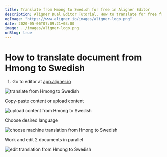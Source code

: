 ```yaml
---
title: Translate from Hmong to Swedish for free in Aligner Editor
description: Aligner Dual Editor Tutorial. How to translate for free from Hmong to Swedish. Aligner is multilingual document management platform. 
ogImage: "https://www.aligner.io/images/aligner-logo.png"
date: 2020-05-06T07:09:21+03:00
image: ../images/aligner-logo.png
onBlog: true
---
```


# How to translate document from Hmong to Swedish

1. Go to editor at [app.aligner.io](https://app.aligner.io "Aligner App web page")

![translate from Hmong to Swedish](../aligner-blank-editor.png "translate from Hmong to Swedish")

Copy-paste content or upload content

![upload content from Hmong to Swedish](../aligner-uploaded-document.png "upload content from Hmong to Swedish")

Choose desired language

![choose machine translation from Hmong to Swedish](../aligner-language-dropdown.png "choose machine translation from Hmong to Swedish")

Work and edit 2 documents in parallel

![edit translation from Hmong to Swedish](../aligner-double-sitded-editor.png "edit translation from Hmong to Swedish")

